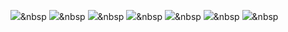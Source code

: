

<img src="https://img.shields.io/badge/#6DB33F?style=flat-square&logo=Spring&logoColor=white"/></a>&nbsp 
<img src="https://img.shields.io/badge/#F8DC75?style=flat-square&logo=Apache Tomcat&logoColor=white"/></a>&nbsp 
<img src="https://img.shields.io/badge/#7952B3?style=flat-square&logo=Bootstrap&logoColor=white"/></a>&nbsp 
<img src="https://img.shields.io/badge/#007396?style=flat-square&logo=Java&logoColor=white"/></a>&nbsp 
<img src="https://img.shields.io/badge/#0769AD?style=flat-square&logo=jQuery&logoColor=white"/></a>&nbsp 
<img src="https://img.shields.io/badge/#F7DF1E?style=flat-square&logo=JavaScript&logoColor=white"/></a>&nbsp 
<img src="https://img.shields.io/badge/#4479A1?style=flat-square&logo=MySQL&logoColor=white"/></a>&nbsp 
